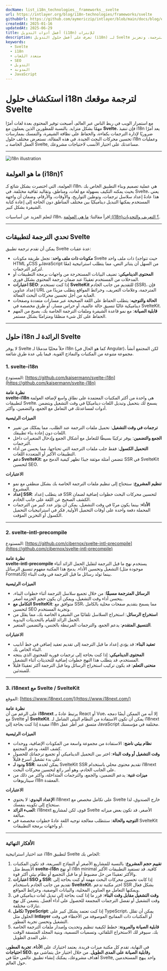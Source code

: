 ```yaml
---
docName: list_i18n_technologies__frameworks__svelte
url: https://intlayer.org/blog/i18n-technologies/frameworks/svelte
githubUrl: https://github.com/aymericzip/intlayer/blob/main/docs/blog/en/list_i18n_technologies/frameworks/svelte.md
createdAt: 2025-01-16
updatedAt: 2025-06-29
title: أفضل أدوات التدويل (i18n) للإنترات
description: تعرف على أفضل حلول التدويل (i18n) لـ Svelte لتجاوز تحديات الترجمة، وتعزيز SEO، وتقديم تجربة ويب عالمية سلسة.
keywords:
  - Svelte
  - i18n
  - متعدد اللغات
  - SEO
  - التدويل
  - المدونة
  - JavaScript
---
```


# استكشاف حلول i18n لترجمة موقعك Svelte

مع استمرار الويب في ربط الناس عبر العالم، أصبحت توفير المحتوى بعدة لغات أمرًا مهمًا بشكل متزايد. بالنسبة للمطورين الذين يعملون مع **Svelte**، فإن تنفيذ i18n يعد أمرًا ضروريًا لإدارة الترجمات بكفاءة، والحفاظ على نظافة الشيفرة، والتمسك بممارسات تحسين محركات البحث الجيدة. في هذه المقالة، نستعرض مختلف حلول i18n وعمليات العمل الخاصة بـ Svelte, مساعدتك على اختيار الأنسب لاحتياجات مشروعك.

---

![i18n illustration](https://github.com/aymericzip/intlayer/blob/main/docs/blog/assets/i18n.webp)

## ما هو العولمة (i18n)؟

العولمة، التي اختصرت بشكل شائع كـ i18n، هي عملية تصميم وبناء التطبيق الخاص بك بحيث يمكنه التكيف بسهولة مع لغات، ومناطق، وتقاليد ثقافية مختلفة. في Svelte، يعني هذا عادةً إعداد سلاسل ترجمات، وتوطين التواريخ، والأوقات، والأرقام، وضمان أن واجهة المستخدم يمكنها التبديل ديناميكيًا بين مختلف المناطق دون الحاجة إلى إعادة كتابة الشيفرة بشكل كبير.

لتعلم المزيد عن أساسيات i18n، اقرأ مقالتنا: [ما هي العولمة (i18n)؟ التعريف والتحديات](https://github.com/aymericzip/intlayer/blob/main/docs/blog/ar/what_is_internationalization.md).

---

## تحدي الترجمة لتطبيقات Svelte

يمكن أن تقدم ترجمة تطبيق Svelte عدة عقبات:

- **مكونات ذات ملف واحد**: تجعل طريقة مكونات Svelte ذات ملف واحد (حيث تتواجد HTML وCSS وJavaScript معًا) من السهل أن يتناثر النص، مما يتطلب استراتيجية لتركيز الترجمات.
- **المحتوى الديناميكي**: تضيف البيانات المستخرجة من واجهات برمجة التطبيقات أو المدخلات من المستخدم تعقيدًا عند ضمان ترجمة المحتوى بشكل فوري.
- **اعتبارات SEO**: إذا كنت تستخدم **SvelteKit** للتقديم من جانب الخادم (SSR)، فإن إعداد عناوين URL المترجمة، وعلامات التعريف، وخرائط المواقع يتطلب مزيدًا من العناية من أجل تحسين محركات البحث الفعالة.
- **الحالة والتوجيه**: يتطلب الحفاظ على اللغة الصحيحة عبر مسارات متعددة وصفحات ديناميكية غالبًا تنسيق حالة عالمية، أو حراس مسار، أو طرق مخصصة في SvelteKit.
- **قابلية الصيانة**: مع نمو قاعدة الشيفرة وملفات الترجمة الخاصة بك، يصبح من المهم الحفاظ على كل شيء منظمًا ومتزامنًا بشكل مستمر.

---

## حلول i18n الرائدة لـ Svelte

لا يوفر Svelte حلاً محليًا مدمجًا لـ i18n (كما هو الحال في Angular)، لكن المجتمع أنشأ مجموعة متنوعة من المكتبات والنماذج القوية. فيما يلي عدة طرق شائعة.

### 1. svelte-i18n

المستودع: [https://github.com/kaisermann/svelte-i18n](https://github.com/kaisermann/svelte-i18n)

**نظرة عامة**  
**svelte-i18n** هي واحدة من أكثر المكتبات المعتمدة على نطاق واسع لإضافة العولمة لتطبيقات Svelte. يسمح لك بتحميل وتبديل اللغات ديناميكيًا في وقت التشغيل ويتضمن أدوات لمساعدتك في التعامل مع الجمع، والتضمين، وأكثر.

**الميزات الرئيسية**

- **ترجمات في وقت التشغيل**: تحميل ملفات الترجمة عند الطلب، مما يمكنّك من تغيير اللغات دون إعادة بناء تطبيقك.
- **الجمع والتضمين**: يوفر تركيبًا بسيطًا للتعامل مع أشكال الجمع وإدخال المتغيرات داخل الترجمات.
- **التحميل الكسول**: فقط جلب ملفات الترجمة التي تحتاجها، مما يحسن من أداء التطبيقات الأكبر أو المتعددة اللغات.
- **دعم SvelteKit**: تتضمن أمثلة موثقة جيدًا تظهر كيفية الدمج مع SSR في SvelteKit لتحسين SEO.

**الاعتبارات**

- **تنظيم المشروع**: ستحتاج إلى تنظيم ملفات الترجمة الخاصة بك بشكل منطقي مع نمو المشروع.
- **إعداد SSR**: قد يتطلب إعداد SSR لتحسين محركات البحث خطوات إضافية لضمان الكشف الصحيح عن اللغة على جانب الخادم.
- **الأداء**: بينما يكون مرنًا في وقت التشغيل، يمكن أن يؤثر عدد كبير من الترجمات المحملة دفعة واحدة على أوقات التحميل الأولية, فكر في استراتيجيات التحميل الكسول أو التخزين المؤقت.

---

### 2. svelte-intl-precompile

المستودع: [https://github.com/cibernox/svelte-intl-precompile](https://github.com/cibernox/svelte-intl-precompile)

**نظرة عامة**  
**svelte-intl-precompile** يستخدم نهج ما قبل الترجمة لتقليل الحمل الزائد أثناء التشغيل وتحسين الأداء. يدمج هذا المكتبة مفهوم تنسيق الرسائل (موجودة مثل FormatJS) بينما تولد رسائل ما قبل الترجمة في وقت البناء.

**الميزات الرئيسية**

- **الرسائل المترجمة مسبقًا**: من خلال تجميع سلاسل الترجمة أثناء خطوات البناء، يتحسن أداء وقت التشغيل، ويمكن أن يكون حجم الحزمة أصغر.
- **التكامل مع SvelteKit**: متوافق مع SSR، مما يسمح بتقديم صفحات محلية بالكامل لتحسين SEO وتجربة المستخدم.
- **استخراج الرسائل**: استخراج السلاسل تلقائيًا من الشيفرة الخاصة بك، مما يقلل من الحمل الزائد للقيام بالتحديثات اليدوية.
- **التنسيق المتقدم**: يدعم الجمع، والترجمات المرتبطة بالجنس، والتضمين المتغير.

**الاعتبارات**

- **تعقيد البناء**: قد يؤدي إعداد ما قبل الترجمة إلى تقديم تعقيد إضافي في خط أنابيب البناء الخاص بك.
- **المحتوى الديناميكي**: إذا كنت بحاجة إلى ترجمات فورية للمحتوى الذي ينتجه المستخدم، قد يتطلب هذا النهج خطوات إضافية للتحديثات أثناء التشغيل.
- **منحنى التعلم**: قد يكون تركيب استخراج الرسائل وما قبل الترجمة أكثر تعقيدًا قليلاً للمبتدئين.

---

### 3. i18next مع Svelte / SvelteKit

الموقع: [https://www.i18next.com/](https://www.i18next.com/)

**نظرة عامة**  
على الرغم من أن **i18next** يرتبط عادةً بـ React أو Vue، إلا أنه من الممكن أيضًا دمجه مع Svelte أو **SvelteKit**. يمكن أن تكون الاستفادة من النظام البيئي الشامل لـ i18next مفيدة إذا كنت بحاجة إلى i18n متسق عبر أطر عمل JavaScript مختلفة في مؤسستك.

**الميزات الرئيسية**

- **نظام بيئي ناضج**: الاستفادة من مجموعة واسعة من المكونات الإضافية، ووحدات كشف اللغة، ودعم المجتمع.
- **وقت التشغيل أو وقت البناء**: اختر بين التحميل الديناميكي أو تجميع ترجماتك للحصول على بدء تشغيل أسرع قليلاً.
- **ودود لـ SSR**: يمكن لخدمة SvelteKit SSR تقديم محتوى محلي باستخدام i18next على الجانب الخادم، وهو أمر رائع لتحسين محركات البحث.
- **ميزات غنية**: يدعم التضمين، والجمع، والترجمات المتداخلة، وأكثر من ذلك من سيناريوهات i18n المعقدة.

**الاعتبارات**

- **الإعداد اليدوي**: لا يحتوي i18next على تكامل مخصص مع Svelte خارج الصندوق، لذا ستحتاج إلى تكوينه بنفسك.
- **العبء الزائد**: i18next قوي، لكن لمشاريع Svelte الأصغر، قد تكون بعض ميزاته مبالغة.
- **التوجيه والحالة**: ستتطلب معالجة توجيه اللغة عادةً خطوات مخصصة في SvelteKit أو واجهات برمجة التطبيقات.

---

### الأفكار النهائية

عند اختيار استراتيجية i18n لتطبيق Svelte الخاص بك:

1. **تقييم حجم المشروع**: بالنسبة للمشاريع الأصغر أو النماذج السريعة، قد تكون المكتبات الأبسط مثل **svelte-i18n** أو نهج i18n minimal كافية. قد تستفيد التطبيقات الأكبر والأكثر تعقيدًا من حل مضبوط أو ما قبل التجميع أو نظام بيئي أكثر قوة.
2. **اعتبارات SSO و SSR**: إذا كانت تحسين محركات البحث مهمة أو كنت بحاجة إلى تقديم من جانب الخادم باستخدام **SvelteKit**، اختر مكتبة تدعم SSR بشكل فعال ويمكنها التعامل مع العناوين المحلية، والبيانات الوصفية، وخرائط المواقع.
3. **وقت التشغيل مقابل وقت البناء**: قرر ما إذا كنت بحاجة إلى تبديل لغات ديناميكي في وقت التشغيل أو تفضل الترجمات المجمعة للحصول على أداء أفضل. يتضمن كل نهج تنازلات مختلفة.
4. **تكامل TypeScript**: إذا كنت تعتمد بشكل كبير على TypeScript، يمكن أن تقلل الحلول مثل **Intlayer** أو المكتبات ذات المفاتيح الموصوفة من الأخطاء في وقت التشغيل وتحسن تجربة المطور.
5. **قابلية الصيانة والمرونة**: خطط لكيفية تنظيم وتحديث وإصدار ملفات الترجمة الخاصة بك. سيوفر لك الاستخراج التلقائي، وتسميات التسمية، وبنية المجلد المتسقة الوقت على المدى الطويل.

في النهاية، تقدم كل مكتبة ميزات فريدة. يعتمد اختيارك على **الأداء**، **تجربة المطور**، **احتياجات SEO**، و**قابلية الصيانة على المدى الطويل**. من خلال اختيار حل يتماشى مع أهداف مشروعك، يمكنك إنشاء تطبيق عالمي حقًا في Svelte, واحد يبهج المستخدمين حول العالم.
